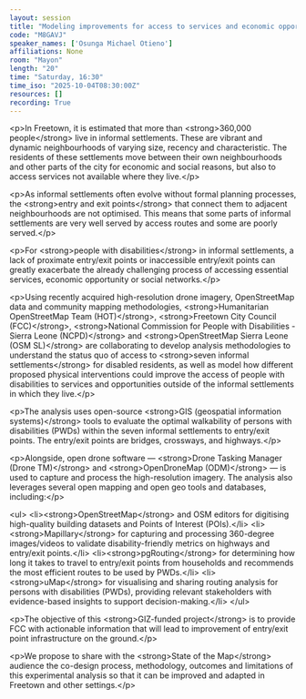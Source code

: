 ```yaml
---
layout: session
title: "Modeling improvements for access to services and economic opportunities for disabled people in Freetown’s informal settlements"
code: "M8GAVJ"
speaker_names: ['Osunga Michael Otieno']
affiliations: None
room: "Mayon"
length: "20"
time: "Saturday, 16:30"
time_iso: "2025-10-04T08:30:00Z"
resources: []
recording: True
---
```


&lt;p&gt;In Freetown, it is estimated that more than &lt;strong&gt;360,000 people&lt;/strong&gt; live in informal settlements. These are vibrant and dynamic neighbourhoods of varying size, recency and characteristic. The residents of these settlements move between their own neighbourhoods and other parts of the city for economic and social reasons, but also to access services not available where they live.&lt;/p&gt;
  
 &lt;p&gt;As informal settlements often evolve without formal planning processes, the &lt;strong&gt;entry and exit points&lt;/strong&gt; that connect them to adjacent neighbourhoods are not optimised. This means that some parts of informal settlements are very well served by access routes and some are poorly served.&lt;/p&gt;
  
  &lt;p&gt;For &lt;strong&gt;people with disabilities&lt;/strong&gt; in informal settlements, a lack of proximate entry/exit points or inaccessible entry/exit points can greatly exacerbate the already challenging process of accessing essential services, economic opportunity or social networks.&lt;/p&gt;
  
  &lt;p&gt;Using recently acquired high-resolution drone imagery, OpenStreetMap data and community mapping methodologies, &lt;strong&gt;Humanitarian OpenStreetMap Team (HOT)&lt;/strong&gt;, &lt;strong&gt;Freetown City Council (FCC)&lt;/strong&gt;, &lt;strong&gt;National Commission for People with Disabilities - Sierra Leone (NCPD)&lt;/strong&gt; and &lt;strong&gt;OpenStreetMap Sierra Leone (OSM SL)&lt;/strong&gt; are collaborating to develop analysis methodologies to understand the status quo of access to &lt;strong&gt;seven informal settlements&lt;/strong&gt; for disabled residents, as well as model how different proposed physical interventions could improve the access of people with disabilities to services and opportunities outside of the informal settlements in which they live.&lt;/p&gt;
  
  &lt;p&gt;The analysis uses open-source &lt;strong&gt;GIS (geospatial information systems)&lt;/strong&gt; tools to evaluate the optimal walkability of persons with disabilities (PWDs) within the seven informal settlements to entry/exit points. The entry/exit points are bridges, crossways, and highways.&lt;/p&gt;
  
  &lt;p&gt;Alongside, open drone software — &lt;strong&gt;Drone Tasking Manager (Drone TM)&lt;/strong&gt; and &lt;strong&gt;OpenDroneMap (ODM)&lt;/strong&gt; — is used to capture and process the high-resolution imagery. The analysis also leverages several open mapping and open geo tools and databases, including:&lt;/p&gt;
  
  &lt;ul&gt;
    &lt;li&gt;&lt;strong&gt;OpenStreetMap&lt;/strong&gt; and OSM editors for digitising high-quality building datasets and Points of Interest (POIs).&lt;/li&gt;
    &lt;li&gt;&lt;strong&gt;Mapillary&lt;/strong&gt; for capturing and processing 360-degree images/videos to validate disability-friendly metrics on highways and entry/exit points.&lt;/li&gt;
    &lt;li&gt;&lt;strong&gt;pgRouting&lt;/strong&gt; for determining how long it takes to travel to entry/exit points from households and recommends the most efficient routes to be used by PWDs.&lt;/li&gt;
    &lt;li&gt;&lt;strong&gt;uMap&lt;/strong&gt; for visualising and sharing routing analysis for persons with disabilities (PWDs), providing relevant stakeholders with evidence-based insights to support decision-making.&lt;/li&gt;
  &lt;/ul&gt;
  
  &lt;p&gt;The objective of this &lt;strong&gt;GIZ-funded project&lt;/strong&gt; is to provide FCC with actionable information that will lead to improvement of entry/exit point infrastructure on the ground.&lt;/p&gt;
  
  &lt;p&gt;We propose to share with the &lt;strong&gt;State of the Map&lt;/strong&gt; audience the co-design process, methodology, outcomes and limitations of this experimental analysis so that it can be improved and adapted in Freetown and other settings.&lt;/p&gt;


